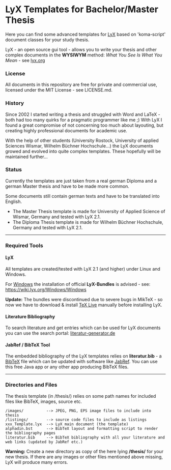# LyX Templates for Bachelor/Master Thesis

Here you can find some advanced templates for [LyX](http://www.lyx.org) based on 'koma-script' document classes for your study thesis.

LyX - an open source gui tool - allows you to write your thesis and other complex documents in the **WYSIWYM** method:
*What You See Is What You Mean* - see [lyx.org](http://www.lyx.org)

### License

All documents in this repository are free for private and commercial use, licensed under the MIT License - see LICENSE.md.

### History

Since 2002 I started writing a thesis and struggled with Word and LaTeX - both had too many quirks for a pragmatic programmer like me ;) With LyX I found a great compromise of not concerning too much about layouting, but creating highly professional documents for academic use.

With the help of other students (University Rostock, University of applied Sciences Wismar, Wilhelm Büchner Hochschule...) the LyX documents growed and evolved into quite complex templates. These hopefully will be maintained further...

### Status

Currently the templates are just taken from a real german Diploma and a german Master thesis and have to be made more common.

Some documents still contain german texts and have to be translated into English.

- The Master Thesis template is made for University of Applied Science of Wismar, Germany and tested with LyX 2.1.
- The Diploma Thesis template is made for Wilhelm Büchner Hochschule, Germany and tested with LyX 2.1.

----

### Required Tools

#### LyX

All templates are created/tested with LyX 2.1 (and higher) under Linux and Windows.

For [Windows](https://wiki.lyx.org/Windows/Windows) the installation of official **LyX-Bundles** is advised - see: https://wiki.lyx.org/Windows/Windows 

**Update:** The bundles were discontinued due to severe bugs in MikTeX - so now we have to download & install [TeX Live](https://www.tug.org/texlive/acquire-netinstall.html) manually before installing LyX.


#### Literature Bibliography

To search literature and get entries which can be used for LyX documents you can use the search portal:
[literatur-generator.de](http://literatur-generator.de/info/Bibtex)

#### JabRef / BibTeX Tool

The embedded bibliography of the LyX templates relies on **literatur.bib** - a [BibTeX](http://www.bibtex.org/) file which can be updated with software like [JabRef](http://www.jabref.org). You can use this free Java app or any other app producing BibTeX files.

----

### Directories and Files

The thesis template (in /thesis/) relies on some path names for included files like BibTeX, images, source etc.

    /images/          --> JPEG, PNG, EPS image files to include into thesis
    /listings/        --> source code files to include as listings
    xxx_Template.lyx  --> LyX main document (the template)
    alphadin.bst      --> BibTeX layout and formatting script to render the bibliography pages
    literatur.bib     --> BibTeX bibliography with all your literature and web links (updated by JabRef etc.)
    
**Warning:** Create a new directory as copy of the here lying **/thesis/** for your new thesis. If there are any images or other files mentioned above missing, LyX will produce many errors.
